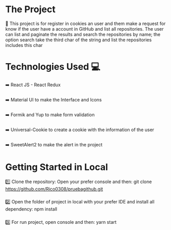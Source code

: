 # The Project
:page_facing_up: This project is for register in cookies an user and them make a request for know if the user have a account in GitHub and list all repositories. The user can list and paginate the results and search the repositories by name; the option search take the third char of the string and list the repositories includes this char
# Technologies Used :computer:
:arrow_right: React JS - React Redux
###
:arrow_right: Material UI to make the Interface and Icons
###
:arrow_right: Formik and Yup to make form validation
###
:arrow_right: Universal-Cookie to create a cookie with the information of the user
###
:arrow_right: SweetAlert2 to make the alert in the project
# Getting Started in Local
:one: Clone the repository: Open your prefer console and then: git clone https://github.com/Rico0308/pruebagithub.git
###
:two: Open the folder of project in local with your prefer IDE and install all dependency: npm install
###
:three: For run project, open console and then: yarn start
